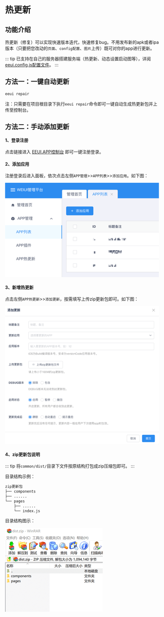 # 热更新

## 功能介绍

热更新（修复）可以实现快速版本迭代，快速修复bug。不用发布新的apk或者ipa版本（只要把您改动的`页面`、`config配置`、`图片`上传）既可对你的app进行更新。

::: tip
已支持在自己的服务器搭建服务端（热更新、动态设置启动图等），详阅[eeui.config.js配置文件](../guide/config.html)。<Tag value="1.0.17+"/>
:::


## 方法一：一键自动更新 <Tag value="1.0.16+"/>

```bash
eeui repair
```

注：只需要在项目根目录下执行`eeui repair`命令即可一键自动生成热更新包并上传至控制台。

## 方法二：手动添加更新

#### 1、登录注册

点击链接进入 [EEUI.APP控制台](https://console.eeui.app/#/manage/) 即可一键注册登录。

#### 2、添加应用

注册登录后进入面板，依次点击左侧`APP管理`&gt;&gt;`APP列表`&gt;&gt;`添加应用`。如下图：

![](./media/1.png)

#### 3、新增热更新

点击左侧`APP热更新`&gt;&gt;`添加更新`，按需填写上传zip更新包即可。如下图：

![](./media/2.png)

#### 4、zip更新包说明

::: tip
将`common/dist/`目录下文件按原结构打包成zip压缩包即可。
:::

目录结构示例：

```
zip更新包
├── components 
├── ......
└── pages                 
    ├── ......
    └── index.js
```

目录结构图示：

![](./media/3.png)
